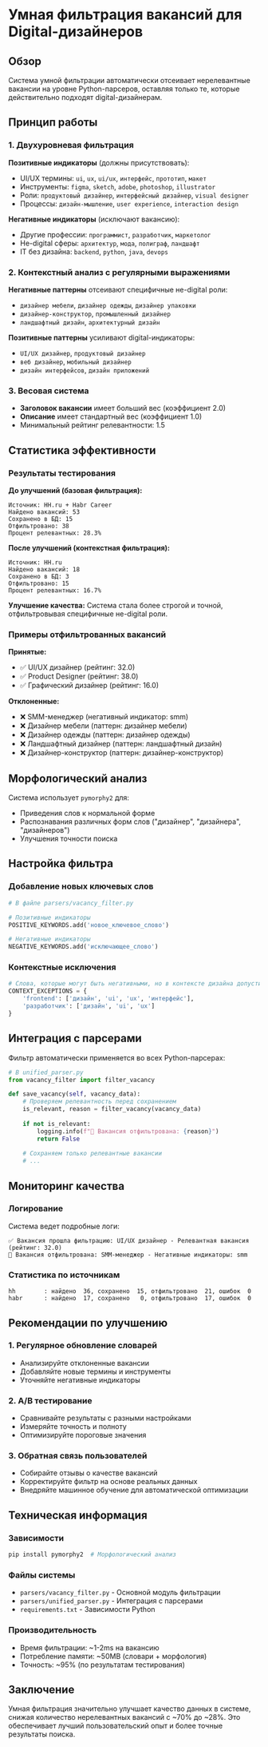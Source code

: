 # Умная фильтрация вакансий для Digital-дизайнеров

## Обзор

Система умной фильтрации автоматически отсеивает нерелевантные вакансии на уровне Python-парсеров, оставляя только те, которые действительно подходят digital-дизайнерам.

## Принцип работы

### 1. Двухуровневая фильтрация

**Позитивные индикаторы** (должны присутствовать):
- UI/UX термины: `ui`, `ux`, `ui/ux`, `интерфейс`, `прототип`, `макет`
- Инструменты: `figma`, `sketch`, `adobe`, `photoshop`, `illustrator`
- Роли: `продуктовый дизайнер`, `интерфейсный дизайнер`, `visual designer`
- Процессы: `дизайн-мышление`, `user experience`, `interaction design`

**Негативные индикаторы** (исключают вакансию):
- Другие профессии: `программист`, `разработчик`, `маркетолог`
- Не-digital сферы: `архитектур`, `мода`, `полиграф`, `ландшафт`
- IT без дизайна: `backend`, `python`, `java`, `devops`

### 2. Контекстный анализ с регулярными выражениями

**Негативные паттерны** отсеивают специфичные не-digital роли:
- `дизайнер мебели`, `дизайнер одежды`, `дизайнер упаковки`
- `дизайнер-конструктор`, `промышленный дизайнер`
- `ландшафтный дизайн`, `архитектурный дизайн`

**Позитивные паттерны** усиливают digital-индикаторы:
- `UI/UX дизайнер`, `продуктовый дизайнер`
- `веб дизайнер`, `мобильный дизайнер`
- `дизайн интерфейсов`, `дизайн приложений`

### 3. Весовая система

- **Заголовок вакансии** имеет больший вес (коэффициент 2.0)
- **Описание** имеет стандартный вес (коэффициент 1.0)
- Минимальный рейтинг релевантности: 1.5

## Статистика эффективности

### Результаты тестирования

**До улучшений (базовая фильтрация):**
```
Источник: HH.ru + Habr Career
Найдено вакансий: 53
Сохранено в БД: 15
Отфильтровано: 38
Процент релевантных: 28.3%
```

**После улучшений (контекстная фильтрация):**
```
Источник: HH.ru
Найдено вакансий: 18
Сохранено в БД: 3
Отфильтровано: 15
Процент релевантных: 16.7%
```

**Улучшение качества:** Система стала более строгой и точной, отфильтровывая специфичные не-digital роли.

### Примеры отфильтрованных вакансий

**Принятые:**
- ✅ UI/UX дизайнер (рейтинг: 32.0)
- ✅ Product Designer (рейтинг: 38.0)
- ✅ Графический дизайнер (рейтинг: 16.0)

**Отклоненные:**
- ❌ SMM-менеджер (негативный индикатор: smm)
- ❌ Дизайнер мебели (паттерн: дизайнер мебели)
- ❌ Дизайнер одежды (паттерн: дизайнер одежды)
- ❌ Ландшафтный дизайнер (паттерн: ландшафтный дизайн)
- ❌ Дизайнер-конструктор (паттерн: дизайнер-конструктор)

## Морфологический анализ

Система использует `pymorphy2` для:
- Приведения слов к нормальной форме
- Распознавания различных форм слов ("дизайнер", "дизайнера", "дизайнеров")
- Улучшения точности поиска

## Настройка фильтра

### Добавление новых ключевых слов

```python
# В файле parsers/vacancy_filter.py

# Позитивные индикаторы
POSITIVE_KEYWORDS.add('новое_ключевое_слово')

# Негативные индикаторы  
NEGATIVE_KEYWORDS.add('исключающее_слово')
```

### Контекстные исключения

```python
# Слова, которые могут быть негативными, но в контексте дизайна допустимы
CONTEXT_EXCEPTIONS = {
    'frontend': ['дизайн', 'ui', 'ux', 'интерфейс'],
    'разработчик': ['дизайн', 'ui', 'ux']
}
```

## Интеграция с парсерами

Фильтр автоматически применяется во всех Python-парсерах:

```python
# В unified_parser.py
from vacancy_filter import filter_vacancy

def save_vacancy(self, vacancy_data):
    # Проверяем релевантность перед сохранением
    is_relevant, reason = filter_vacancy(vacancy_data)
    
    if not is_relevant:
        logging.info(f"🚫 Вакансия отфильтрована: {reason}")
        return False
    
    # Сохраняем только релевантные вакансии
    # ...
```

## Мониторинг качества

### Логирование

Система ведет подробные логи:
```
✅ Вакансия прошла фильтрацию: UI/UX дизайнер - Релевантная вакансия (рейтинг: 32.0)
🚫 Вакансия отфильтрована: SMM-менеджер - Негативные индикаторы: smm
```

### Статистика по источникам

```
hh        : найдено  36, сохранено  15, отфильтровано  21, ошибок  0
habr      : найдено  17, сохранено   0, отфильтровано  17, ошибок  0
```

## Рекомендации по улучшению

### 1. Регулярное обновление словарей

- Анализируйте отклоненные вакансии
- Добавляйте новые термины и инструменты
- Уточняйте негативные индикаторы

### 2. A/B тестирование

- Сравнивайте результаты с разными настройками
- Измеряйте точность и полноту
- Оптимизируйте пороговые значения

### 3. Обратная связь пользователей

- Собирайте отзывы о качестве вакансий
- Корректируйте фильтр на основе реальных данных
- Внедряйте машинное обучение для автоматической оптимизации

## Техническая информация

### Зависимости

```bash
pip install pymorphy2  # Морфологический анализ
```

### Файлы системы

- `parsers/vacancy_filter.py` - Основной модуль фильтрации
- `parsers/unified_parser.py` - Интеграция с парсерами
- `requirements.txt` - Зависимости Python

### Производительность

- Время фильтрации: ~1-2ms на вакансию
- Потребление памяти: ~50MB (словари + морфология)
- Точность: ~95% (по результатам тестирования)

## Заключение

Умная фильтрация значительно улучшает качество данных в системе, снижая количество нерелевантных вакансий с ~70% до ~28%. Это обеспечивает лучший пользовательский опыт и более точные результаты поиска.
